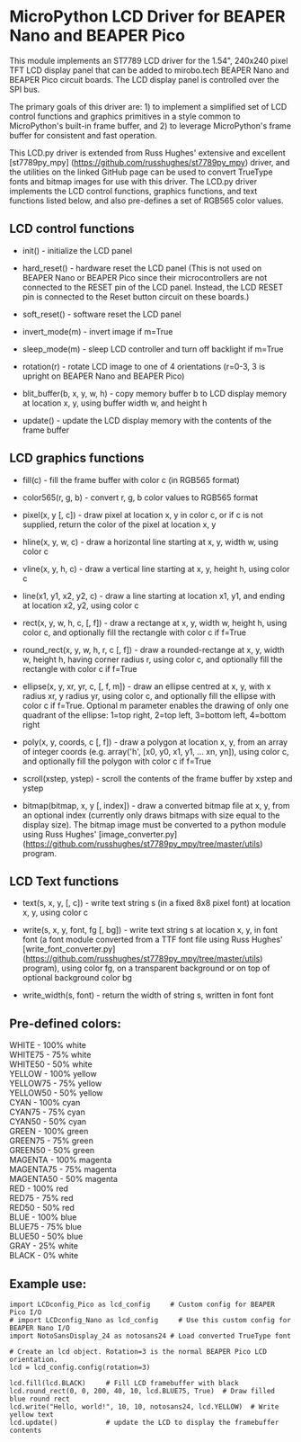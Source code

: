 # MicroPython LCD Driver for BEAPER Nano and BEAPER Pico

This module implements an ST7789 LCD driver for the 1.54", 240x240 pixel TFT LCD display panel that can be added to mirobo.tech BEAPER Nano and BEAPER Pico circuit boards. The LCD display panel is controlled over the SPI bus.

The primary goals of this driver are: 1) to implement a simplified set of LCD control functions and graphics primitives in a style common to MicroPython's built-in frame buffer, and 2) to leverage MicroPython's frame buffer for consistent and fast operation.

This LCD.py driver is extended from Russ Hughes' extensive and excellent [st7789py_mpy] (https://github.com/russhughes/st7789py_mpy) driver, and the utilities on the linked GitHub page can be used to convert TrueType fonts and bitmap images for use with this driver. The LCD.py driver implements the LCD control functions, graphics functions, and text functions listed below, and also pre-defines a set of RGB565 color values.


## LCD control functions

* init() - initialize the LCD panel
    
* hard_reset() - hardware reset the LCD panel (This is not used on BEAPER Nano or BEAPER Pico since their microcontrollers are not connected to the RESET pin of the LCD panel. Instead, the LCD RESET pin is connected to the Reset button circuit on these boards.)
    
* soft_reset() - software reset the LCD panel
    
* invert_mode(m) - invert image if m=True
    
* sleep_mode(m) - sleep LCD controller and turn off backlight if m=True
    
* rotation(r) - rotate LCD image to one of 4 orientations (r=0-3, 3 is upright on BEAPER Nano and BEAPER Pico)
    
* blit_buffer(b, x, y, w, h) - copy memory buffer b to LCD display memory at location x, y, using buffer width w, and height h
    
* update() - update the LCD display memory with the contents of the frame buffer


## LCD graphics functions

* fill(c) - fill the frame buffer with color c (in RGB565 format)
    
* color565(r, g, b) - convert r, g, b color values to RGB565 format
    
* pixel(x, y [, c]) - draw pixel at location x, y in color c, or if c is not supplied, return the color of the pixel at location x, y
    
* hline(x, y, w, c) - draw a horizontal line starting at x, y, width w, using color c
    
* vline(x, y, h, c) - draw a vertical line starting at x, y, height h, using color c
    
* line(x1, y1, x2, y2, c) - draw a line starting at location x1, y1, and ending at location x2, y2, using color c
    
* rect(x, y, w, h, c, [, f]) - draw a rectange at x, y, width w, height h, using color c, and optionally fill the rectangle with color c if f=True
    
* round_rect(x, y, w, h, r, c [, f]) - draw a rounded-rectange at x, y, width w, height h, having corner radius r, using color c, and optionally fill the rectangle with color c if f=True
    
* ellipse(x, y, xr, yr, c, [, f, m]) - draw an ellipse centred at x, y, with x radius xr, y radius yr, using color c, and optionally fill the ellipse with color c if f=True. Optional m parameter enables the drawing of only one quadrant of the ellipse: 1=top right, 2=top left, 3=bottom left, 4=bottom right
    
* poly(x, y, coords, c [, f]) - draw a polygon at location x, y, from an array of integer coords (e.g. array('h', [x0, y0, x1, y1, ... xn, yn]), using color c, and optionally fill the polygon with color c if f=True
    
* scroll(xstep, ystep) - scroll the contents of the frame buffer by xstep and ystep
    
* bitmap(bitmap, x, y [, index]) - draw a converted bitmap file at x, y, from an optional index (currently only draws bitmaps with size equal to the display size). The bitmap image must be converted to a python module using Russ Hughes' [image_converter.py] (https://github.com/russhughes/st7789py_mpy/tree/master/utils) program.


## LCD Text functions

* text(s, x, y, [, c]) - write text string s (in a fixed 8x8 pixel font) at location x, y, using color c
    
* write(s, x, y, font, fg [, bg]) - write text string s at location x, y, in font font (a font module converted from a TTF font file using Russ Hughes' [write_font_converter.py] (https://github.com/russhughes/st7789py_mpy/tree/master/utils) program), using color fg, on a transparent background or on top of optional background color bg
    
* write_width(s, font) - return the width of string s, written in font font


## Pre-defined colors:

WHITE - 100% white  
WHITE75 - 75% white  
WHITE50 - 50% white  
YELLOW - 100% yellow  
YELLOW75 - 75% yellow  
YELLOW50 - 50% yellow  
CYAN - 100% cyan  
CYAN75 - 75% cyan  
CYAN50 - 50% cyan  
GREEN - 100% green  
GREEN75 - 75% green  
GREEN50 - 50% green  
MAGENTA - 100% magenta  
MAGENTA75 - 75% magenta  
MAGENTA50 - 50% magenta  
RED - 100% red  
RED75 - 75% red  
RED50 - 50% red  
BLUE - 100% blue  
BLUE75 - 75% blue  
BLUE50 - 50% blue  
GRAY - 25% white  
BLACK - 0% white  


## Example use:

    import LCDconfig_Pico as lcd_config     # Custom config for BEAPER Pico I/O
    # import LCDconfig_Nano as lcd_config     # Use this custom config for BEAPER Nano I/O
    import NotoSansDisplay_24 as notosans24 # Load converted TrueType font
    
    # Create an lcd object. Rotation=3 is the normal BEAPER Pico LCD orientation.
    lcd = lcd_config.config(rotation=3)
    
    lcd.fill(lcd.BLACK)     # Fill LCD framebuffer with black
    lcd.round_rect(0, 0, 200, 40, 10, lcd.BLUE75, True)  # Draw filled blue round rect
    lcd.write("Hello, world!", 10, 10, notosans24, lcd.YELLOW)  # Write yellow text
    lcd.update()            # update the LCD to display the framebuffer contents

